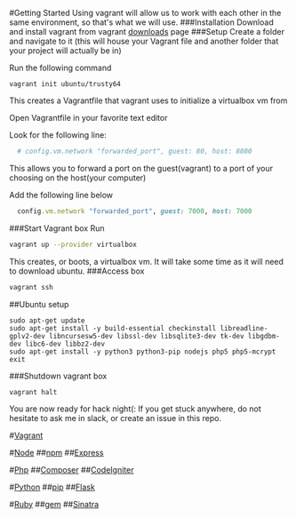 #Getting Started
Using vagrant will allow us to work with each other in the same environment, so that's what we will use.
###Installation
Download and install vagrant from vagrant [downloads](https://www.vagrantup.com/downloads.html) page
###Setup
Create a folder and navigate to it (this will house your Vagrant file and another folder that your project will actually be in)

Run the following command
```
vagrant init ubuntu/trusty64
```
This creates a Vagrantfile that vagrant uses to initialize a virtualbox vm from

Open Vagrantfile in your favorite text editor

Look for the following line:
```ruby
  # config.vm.network "forwarded_port", guest: 80, host: 8080
```
This allows you to forward a port on the guest(vagrant) to a port of your choosing on the host(your computer)

Add the following line below
```ruby
  config.vm.network "forwarded_port", guest: 7000, host: 7000
```
###Start Vagrant box
Run
```bash
vagrant up --provider virtualbox
```
This creates, or boots, a virtualbox vm. It will take some time as it will need to download ubuntu.
###Access box
```bash
vagrant ssh
```
##Ubuntu setup
```
sudo apt-get update
sudo apt-get install -y build-essential checkinstall libreadline-gplv2-dev libncursesw5-dev libssl-dev libsqlite3-dev tk-dev libgdbm-dev libc6-dev libbz2-dev
sudo apt-get install -y python3 python3-pip nodejs php5 php5-mcrypt
exit
```
###Shutdown vagrant box
```
vagrant halt
```
You are now ready for hack night(:
If you get stuck anywhere, do not hesitate to ask me in slack, or create an issue in this repo.

#[Vagrant](https://www.vagrantup.com/)

#[Node](https://nodejs.org/en/)
##[npm](https://www.npmjs.com/)
##[Express](http://expressjs.com/)

#[Php](https://secure.php.net/)
##[Composer](https://getcomposer.org/)
##[CodeIgniter](https://www.codeigniter.com/)

#[Python](https://www.python.org/)
##[pip](https://pypi.python.org/pypi/pip)
##[Flask](http://flask.pocoo.org/)

#[Ruby](https://www.ruby-lang.org/en/)
##[gem](https://rubygems.org/)
##[Sinatra](http://www.sinatrarb.com/)
